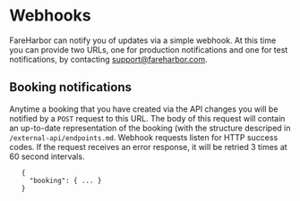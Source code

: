 # Webhooks

FareHarbor can notify you of updates via a simple webhook. At this time you can
provide two URLs, one for production notifications and one for test notifications, by contacting
<support@fareharbor.com>.

## Booking notifications

Anytime a booking that you have created via the API changes you will be
notified by a `POST` request to this URL. The body of this request will contain an up-to-date
representation of the booking (with the structure descriped in `/external-api/endpoints.md`. Webhook requests listen for HTTP success codes. If the request receives an error response, it will be retried 3 times at 60 second intervals.

 ```
    {
      "booking": { ... }
    }
 ```
